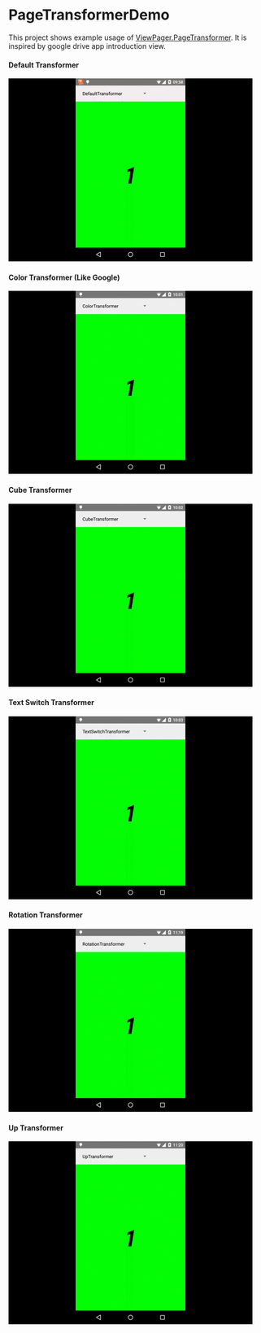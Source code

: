 # PageTransformerDemo

This project shows example usage of [ViewPager.PageTransformer](https://developer.android.com/reference/android/support/v4/view/ViewPager.PageTransformer.html).
It is inspired by google drive app introduction view.

#### Default Transformer
![default](video/default.gif)

#### Color Transformer (Like Google)
![color](video/color.gif)

#### Cube Transformer
![cube](video/cube.gif)

#### Text Switch Transformer
![text_switch](video/text_switch.gif)

#### Rotation Transformer
![rotation](video/rotation.gif)

#### Up Transformer
![up](video/up.gif)